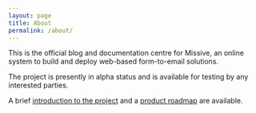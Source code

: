 ```yaml
---
layout: page
title: About
permalink: /about/
---
```


This is the official blog and documentation centre for Missive, an online system to
build and deploy web-based form-to-email solutions.

The project is presently in alpha status and is available for testing by any
interested parties.

A brief [introduction to the project](/2018/02/07/introduction.html) and a
[product roadmap](/2018/02/09/roadmap.html) are available.
